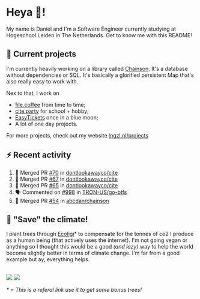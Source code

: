 # Heya 👋!

My name is Daniel and I'm a Software Engineer currently studying at Hogeschool Leiden in The Netherlands. Get to know me with this README!

## 💪 Current projects
I'm currently heavily working on a library called [Chainson](https://github.com/abcdan/chainson). It's a database without dependencies or SQL. It's basically a glorified persistent Map that's also really easy to work with.

Nex to that, I work on
- [file.coffee](https://file.coffee) from time to time;
- [cite.party](https://cite.party) for school + hobby;
- [EasyTickets](https://easytickets.xyz) once in a blue moon;
- A lot of one day projects.

For more projects, check out my website [lngzl.nl/projects](https://lngzl.nl/projects)

## ⚡ Recent activity
<!--START_SECTION:activity-->
1. 🎉 Merged PR [#70](https://github.com/dontlookawayco/cite/pull/70) in [dontlookawayco/cite](https://github.com/dontlookawayco/cite)
2. 🎉 Merged PR [#67](https://github.com/dontlookawayco/cite/pull/67) in [dontlookawayco/cite](https://github.com/dontlookawayco/cite)
3. 🎉 Merged PR [#65](https://github.com/dontlookawayco/cite/pull/65) in [dontlookawayco/cite](https://github.com/dontlookawayco/cite)
4. 🗣 Commented on [#998](https://github.com/TRON-US/go-btfs/issues/998) in [TRON-US/go-btfs](https://github.com/TRON-US/go-btfs)
5. 🎉 Merged PR [#54](https://github.com/abcdan/chainson/pull/54) in [abcdan/chainson](https://github.com/abcdan/chainson)
<!--END_SECTION:activity-->

## 🌳 "Save" the climate!
I plant trees through <a href="https://ecologi.com/lngzl?r=6005cc57f70194001deaedfa">Ecoligi</a>* to compensate for the tonnes of co2 I produce as a human being (that actively uses the internet). I'm not going vegan or anything so I thought this would be a good _(and lazy)_ way to help the world become slightly better in terms of climate change. I'm far from a good example but ay, everything helps.

<br><a href="https://ecologi.com/lngzl?r=6005cc57f70194001deaedfa"><img src="https://img.shields.io/ecologi/trees/lngzl"></a> <a href="https://ecologi.com/lngzl?r=6005cc57f70194001deaedfa"><img src="https://img.shields.io/ecologi/carbon/lngzl"></a>



_\* = This is a referal link use it to get some bonus trees!_
